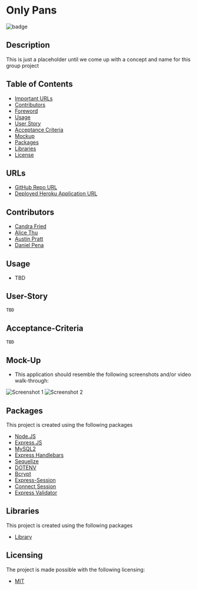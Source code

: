 # Only Pans
![badge](https://img.shields.io/badge/license-MIT-brightgreen)

## Description
This is just a placeholder until we come up with a concept and name for this group project


## Table of Contents
- [Important URLs](#urls)
- [Contributors](#contributors)
- [Foreword](#foreword)
- [Usage](#usage)
- [User Story](#user-story)
- [Acceptance Criteria](#acceptance-criteria)
- [Mockup](#mock-up)
- [Packages](#packages)
- [Libraries](#libraries)
- [License](#Licensing)


## URLs
- [GitHub Repo URL](https://github.com/candracodes/project-2)
- [Deployed Heroku Application URL](#)

## Contributors
- [Candra Fried](github.com/candracodes)
- [Alice Thu](https://github.com/thutuephan)
- [Austin Pratt](github.com/hargis32)
- [Daniel Pena](#)

## Usage

- TBD

## User-Story

```md
TBD
```

## Acceptance-Criteria

```md
TBD
```

## Mock-Up

* This application should resemble the following screenshots and/or video walk-through:

![Screenshot 1](#)
![Screenshot 2](#)

## Packages

This project is created using the following packages

- [Node.JS](https://nodejs.org/en/)
- [Express.JS](https://expressjs.com/)
- [MySQL2](https://www.npmjs.com/package/mysql2)
- [Express Handlebars](https://www.npmjs.com/package/express-handlebars)
- [Sequelize](https://www.npmjs.com/package/sequelize)
- [DOTENV](https://www.npmjs.com/package/dotenv)
- [Bcrypt](https://www.npmjs.com/package/bcrypt)
- [Express-Session](https://www.npmjs.com/package/express-session)
- [Connect Session](https://www.npmjs.com/package/connect-session-sequelize)
- [Express Validator](https://express-validator.github.io/docs/)

## Libraries

This project is created using the following packages

- [Library](#)

## Licensing
The project is made possible with the following licensing:
- [MIT](license.txt)

